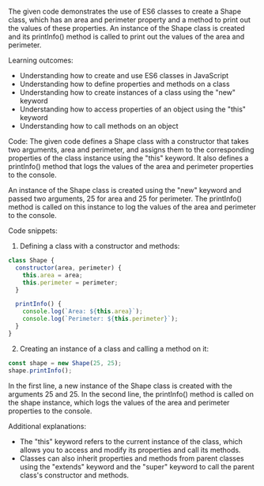 The given code demonstrates the use of ES6 classes to create a Shape class, which has an area and perimeter property and a method to print out the values of these properties. An instance of the Shape class is created and its printInfo() method is called to print out the values of the area and perimeter.

Learning outcomes:

-   Understanding how to create and use ES6 classes in JavaScript
-   Understanding how to define properties and methods on a class
-   Understanding how to create instances of a class using the "new" keyword
-   Understanding how to access properties of an object using the "this" keyword
-   Understanding how to call methods on an object

Code: The given code defines a Shape class with a constructor that takes two arguments, area and perimeter, and assigns them to the corresponding properties of the class instance using the "this" keyword. It also defines a printInfo() method that logs the values of the area and perimeter properties to the console.

An instance of the Shape class is created using the "new" keyword and passed two arguments, 25 for area and 25 for perimeter. The printInfo() method is called on this instance to log the values of the area and perimeter to the console.

Code snippets:

1.  Defining a class with a constructor and methods:

```javascript
class Shape {
  constructor(area, perimeter) {
    this.area = area;
    this.perimeter = perimeter;
  }

  printInfo() {
    console.log(`Area: ${this.area}`);
    console.log(`Perimeter: ${this.perimeter}`);
  }
}

```

2.  Creating an instance of a class and calling a method on it:

```javascript
const shape = new Shape(25, 25);
shape.printInfo();

```

In the first line, a new instance of the Shape class is created with the arguments 25 and 25. In the second line, the printInfo() method is called on the shape instance, which logs the values of the area and perimeter properties to the console.

Additional explanations:

-   The "this" keyword refers to the current instance of the class, which allows you to access and modify its properties and call its methods.
-   Classes can also inherit properties and methods from parent classes using the "extends" keyword and the "super" keyword to call the parent class's constructor and methods.